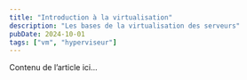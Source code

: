 ```yaml
---
title: "Introduction à la virtualisation"
description: "Les bases de la virtualisation des serveurs"
pubDate: 2024-10-01
tags: ["vm", "hyperviseur"]
---
```


Contenu de l’article ici...
